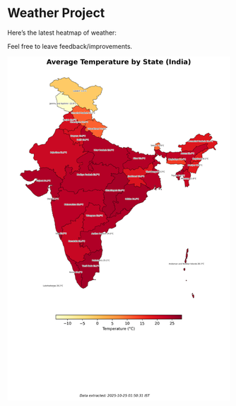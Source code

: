 # Weather Project

Here’s the latest heatmap of weather:

Feel free to leave feedback/improvements.

![India Heatmap](docs/assets/india_heatmap.png?v=FBDF91)
